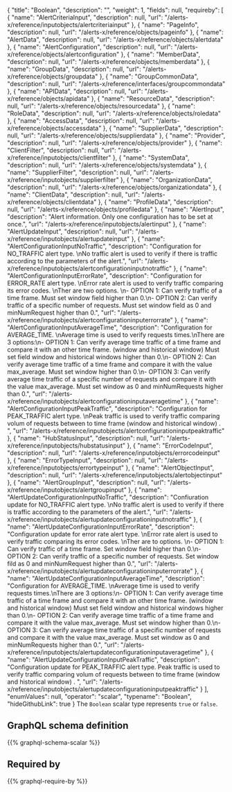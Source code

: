 {
  "title": "Boolean",
  "description": "",
  "weight": 1,
  "fields": null,
  "requireby": [
    {
      "name": "AlertCriteriaInput",
      "description": null,
      "url": "/alerts-x/reference/inputobjects/alertcriteriainput"
    },
    {
      "name": "PageInfo",
      "description": null,
      "url": "/alerts-x/reference/objects/pageinfo"
    },
    {
      "name": "AlertData",
      "description": null,
      "url": "/alerts-x/reference/objects/alertdata"
    },
    {
      "name": "AlertConfiguration",
      "description": null,
      "url": "/alerts-x/reference/objects/alertconfiguration"
    },
    {
      "name": "MemberData",
      "description": null,
      "url": "/alerts-x/reference/objects/memberdata"
    },
    {
      "name": "GroupData",
      "description": null,
      "url": "/alerts-x/reference/objects/groupdata"
    },
    {
      "name": "GroupCommonData",
      "description": null,
      "url": "/alerts-x/reference/interfaces/groupcommondata"
    },
    {
      "name": "APIData",
      "description": null,
      "url": "/alerts-x/reference/objects/apidata"
    },
    {
      "name": "ResourceData",
      "description": null,
      "url": "/alerts-x/reference/objects/resourcedata"
    },
    {
      "name": "RoleData",
      "description": null,
      "url": "/alerts-x/reference/objects/roledata"
    },
    {
      "name": "AccessData",
      "description": null,
      "url": "/alerts-x/reference/objects/accessdata"
    },
    {
      "name": "SupplierData",
      "description": null,
      "url": "/alerts-x/reference/objects/supplierdata"
    },
    {
      "name": "Provider",
      "description": null,
      "url": "/alerts-x/reference/objects/provider"
    },
    {
      "name": "ClientFilter",
      "description": null,
      "url": "/alerts-x/reference/inputobjects/clientfilter"
    },
    {
      "name": "SystemData",
      "description": null,
      "url": "/alerts-x/reference/objects/systemdata"
    },
    {
      "name": "SupplierFilter",
      "description": null,
      "url": "/alerts-x/reference/inputobjects/supplierfilter"
    },
    {
      "name": "OrganizationData",
      "description": null,
      "url": "/alerts-x/reference/objects/organizationdata"
    },
    {
      "name": "ClientData",
      "description": null,
      "url": "/alerts-x/reference/objects/clientdata"
    },
    {
      "name": "ProfileData",
      "description": null,
      "url": "/alerts-x/reference/objects/profiledata"
    },
    {
      "name": "AlertInput",
      "description": "Alert information. Only one configuration has to be set at once.",
      "url": "/alerts-x/reference/inputobjects/alertinput"
    },
    {
      "name": "AlertUpdateInput",
      "description": null,
      "url": "/alerts-x/reference/inputobjects/alertupdateinput"
    },
    {
      "name": "AlertConfigurationInputNoTraffic",
      "description": "Configuration for NO_TRAFFIC alert type. \nNo traffic alert is used to verify if there is traffic according to the parameters of the alert.",
      "url": "/alerts-x/reference/inputobjects/alertconfigurationinputnotraffic"
    },
    {
      "name": "AlertConfigurationInputErrorRate",
      "description": "Configuration for ERROR_RATE alert type. \nError rate alert is used to verify traffic comparing its error codes. \nTher are two options. \n- OPTION 1: Can verify traffic of a time frame. Must set window field higher than 0.\n- OPTION 2: Can verify traffic of a specific number of requests. Must set window field as 0 and minNumRequest higher than 0.",
      "url": "/alerts-x/reference/inputobjects/alertconfigurationinputerrorrate"
    },
    {
      "name": "AlertConfigurationInputAverageTime",
      "description": "Configuration for AVERAGE_TIME. \nAverage time is used to verify requests times.\nThere are 3 options:\n- OPTION 1: Can verify average time traffic of a time frame and compare it with an other time frame. (window and historical window) Must set field window and historical windows higher than 0.\n- OPTION 2: Can verify average time traffic of a time frame and compare it with the value max_average. Must set window higher than 0.\n- OPTION 3: Can verify average time traffic of a specific number of requests and compare it with the value max_average. Must set window as 0 and minNumRequests higher than 0.",
      "url": "/alerts-x/reference/inputobjects/alertconfigurationinputaveragetime"
    },
    {
      "name": "AlertConfigurationInputPeakTraffic",
      "description": "Configuration for PEAK_TRAFFIC alert type. \nPeak traffic is used to verify traffic comparing volum of requests between to time frame (window and historical window) . ",
      "url": "/alerts-x/reference/inputobjects/alertconfigurationinputpeaktraffic"
    },
    {
      "name": "HubStatusInput",
      "description": null,
      "url": "/alerts-x/reference/inputobjects/hubstatusinput"
    },
    {
      "name": "ErrorCodeInput",
      "description": null,
      "url": "/alerts-x/reference/inputobjects/errorcodeinput"
    },
    {
      "name": "ErrorTypeInput",
      "description": null,
      "url": "/alerts-x/reference/inputobjects/errortypeinput"
    },
    {
      "name": "AlertObjectInput",
      "description": null,
      "url": "/alerts-x/reference/inputobjects/alertobjectinput"
    },
    {
      "name": "AlertGroupInput",
      "description": null,
      "url": "/alerts-x/reference/inputobjects/alertgroupinput"
    },
    {
      "name": "AlertUpdateConfigurationInputNoTraffic",
      "description": "Confiuration update for NO_TRAFFIC alert type. \nNo traffic alert is used to verify if there is traffic according to the parameters of the alert.",
      "url": "/alerts-x/reference/inputobjects/alertupdateconfigurationinputnotraffic"
    },
    {
      "name": "AlertUpdateConfigurationInputErrorRate",
      "description": "Configuration update for error rate alert type. \nError rate alert is used to verify traffic comparing its error codes. \nTher are to options. \n- OPTION 1: Can verify traffic of a time frame. Set window field higher than 0.\n- OPTION 2: Can verify traffic of a specific number of requests. Set window fild as 0 and minNumRequest higher than 0.",
      "url": "/alerts-x/reference/inputobjects/alertupdateconfigurationinputerrorrate"
    },
    {
      "name": "AlertUpdateConfigurationInputAverageTime",
      "description": "Configuration for AVERAGE_TIME. \nAverage time is used to verify requests times.\nThere are 3 options:\n- OPTION 1: Can verify average time traffic of a time frame and compare it with an other time frame. (window and historical window) Must set field window and historical windows higher than 0.\n- OPTION 2: Can verify average time traffic of a time frame and compare it with the value max_average. Must set window higher than 0.\n- OPTION 3: Can verify average time traffic of a specific number of requests and compare it with the value max_average. Must set window as 0 and minNumRequests higher than 0.",
      "url": "/alerts-x/reference/inputobjects/alertupdateconfigurationinputaveragetime"
    },
    {
      "name": "AlertUpdateConfigurationInputPeakTraffic",
      "description": "Configuration update for PEAK_TRAFFIC alert type. Peak traffic is used to verify traffic comparing volum of requests between to time frame (window and historical window) . ",
      "url": "/alerts-x/reference/inputobjects/alertupdateconfigurationinputpeaktraffic"
    }
  ],
  "enumValues": null,
  "operator": "scalar",
  "typename": "Boolean",
  "hideGithubLink": true
}
The `Boolean` scalar type represents `true` or `false`.
## GraphQL schema definition

{{% graphql-schema-scalar %}}

## Required by

{{% graphql-require-by %}}
